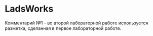 # LadsWorks
Комментарий №1 - во второй лабораторной работе используется разметка, сделанная в первое лабораторной работе.
